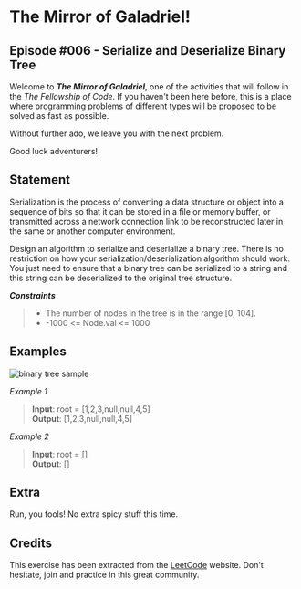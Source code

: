 # The Mirror of Galadriel!
## Episode #006 - Serialize and Deserialize Binary Tree

Welcome to ***The Mirror of Galadriel***, one of the activities that will follow in the *The Fellowship of Code*. If you haven't been here before, this is a place where programming problems of different types will be proposed to be solved as fast as possible.

Without further ado, we leave you with the next problem. 

Good luck adventurers!

## Statement

Serialization is the process of converting a data structure or object into a sequence of bits so that it can be stored in a file or memory buffer, or transmitted across a network connection link to be reconstructed later in the same or another computer environment.

Design an algorithm to serialize and deserialize a binary tree. There is no restriction on how your serialization/deserialization algorithm should work. You just need to ensure that a binary tree can be serialized to a string and this string can be deserialized to the original tree structure.

***Constraints***

> - The number of nodes in the tree is in the range [0, 104]. 
> - -1000 <= Node.val <= 1000

## Examples

![binary tree sample](https://assets.leetcode.com/uploads/2020/09/15/serdeser.jpg)

*Example 1*
> **Input**: root = [1,2,3,null,null,4,5]
> </br>**Output**: [1,2,3,null,null,4,5]

*Example 2*
> **Input**: root = []
> </br>**Output**: []

## Extra

Run, you fools! No extra spicy stuff this time.


## Credits

This exercise has been extracted from the [LeetCode](https://leetcode.com/problems/serialize-and-deserialize-binary-tree) website. Don't hesitate, join and practice in this great community.
